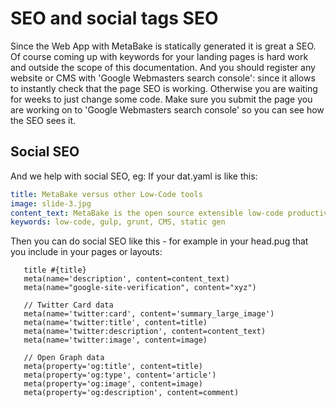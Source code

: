
# SEO and social tags SEO

Since the Web App with MetaBake is statically generated it is great a SEO. Of course coming up with keywords for your landing pages is hard work and outside the scope of this documentation. 
And you should register any website or CMS with 'Google Webmasters search console': since it allows to
instantly check that the page SEO is working. Otherwise you are waiting for weeks to just change some code.
Make sure you submit the page you are working on to 'Google Webmasters search console' so you can see how the SEO sees it.

## Social SEO

And we help with social SEO, eg: If your dat.yaml is like this:

```yaml
title: MetaBake versus other Low-Code tools
image: slide-3.jpg
content_text: MetaBake is the open source extensible low-code productivity tool for programmers.
keywords: low-code, gulp, grunt, CMS, static gen
```

Then you can do social SEO like this - for example in your head.pug that you include in your pages or layouts:

```pug
   title #{title}
   meta(name='description', content=content_text)
   meta(name="google-site-verification", content="xyz")

   // Twitter Card data
   meta(name='twitter:card', content='summary_large_image')
   meta(name='twitter:title', content=title)
   meta(name='twitter:description', content=content_text)
   meta(name='twitter:image', content=image)

   // Open Graph data
   meta(property='og:title', content=title)
   meta(property='og:type', content='article')
   meta(property='og:image', content=image)
   meta(property='og:description', content=comment)
```

